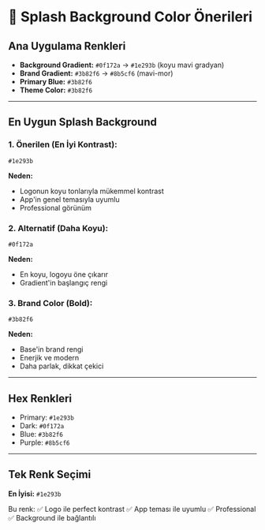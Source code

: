 # 🎨 Splash Background Color Önerileri

## Ana Uygulama Renkleri
- **Background Gradient:** `#0f172a` → `#1e293b` (koyu mavi gradyan)
- **Brand Gradient:** `#3b82f6` → `#8b5cf6` (mavi-mor)
- **Primary Blue:** `#3b82f6`
- **Theme Color:** `#3b82f6`

---

## En Uygun Splash Background

### 1. Önerilen (En İyi Kontrast): 
```
#1e293b
```
**Neden:** 
- Logonun koyu tonlarıyla mükemmel kontrast
- App'in genel temasıyla uyumlu
- Professional görünüm

### 2. Alternatif (Daha Koyu):
```
#0f172a
```
**Neden:**
- En koyu, logoyu öne çıkarır
- Gradient'in başlangıç rengi

### 3. Brand Color (Bold):
```
#3b82f6
```
**Neden:**
- Base'in brand rengi
- Enerjik ve modern
- Daha parlak, dikkat çekici

---

## Hex Renkleri
- Primary: `#1e293b`
- Dark: `#0f172a`
- Blue: `#3b82f6`
- Purple: `#8b5cf6`

---

## Tek Renk Seçimi
**En İyisi:** `#1e293b`

Bu renk:
✅ Logo ile perfect kontrast
✅ App teması ile uyumlu
✅ Professional
✅ Background ile bağlantılı

